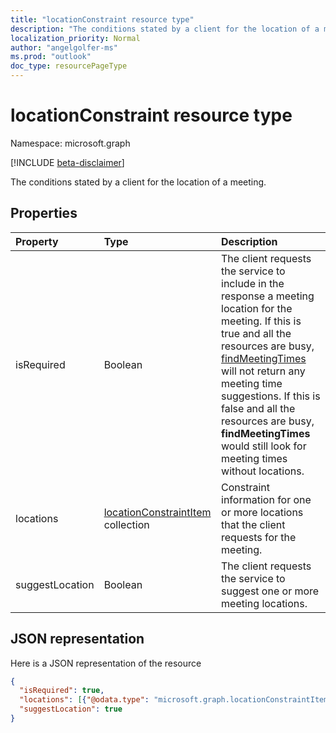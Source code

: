 ```yaml
---
title: "locationConstraint resource type"
description: "The conditions stated by a client for the location of a meeting."
localization_priority: Normal
author: "angelgolfer-ms"
ms.prod: "outlook"
doc_type: resourcePageType
---
```


# locationConstraint resource type

Namespace: microsoft.graph

[!INCLUDE [beta-disclaimer](../../includes/beta-disclaimer.md)]

The conditions stated by a client for the location of a meeting.

## Properties
| Property	   | Type	|Description|
|:---------------|:--------|:----------|
|isRequired|Boolean|The client requests the service to include in the response a meeting location for the meeting. If this is true and all the resources are busy, [findMeetingTimes](../api/user-findmeetingtimes.md) will not return any meeting time suggestions. If this is false and all the resources are busy, **findMeetingTimes** would still look for meeting times without locations. |
|locations|[locationConstraintItem](locationconstraintitem.md) collection|Constraint information for one or more locations that the client requests for the meeting.|
|suggestLocation|Boolean|The client requests the service to suggest one or more meeting locations.|

## JSON representation

Here is a JSON representation of the resource

<!-- {
  "blockType": "resource",
  "optionalProperties": [

  ],
  "@odata.type": "microsoft.graph.locationConstraint"
}-->

```json
{
  "isRequired": true,
  "locations": [{"@odata.type": "microsoft.graph.locationConstraintItem"}],
  "suggestLocation": true
}

```
<!-- uuid: 8fcb5dbc-d5aa-4681-8e31-b001d5168d79
2015-10-25 14:57:30 UTC -->
<!--
{
  "type": "#page.annotation",
  "description": "locationConstraint resource",
  "keywords": "",
  "section": "documentation",
  "tocPath": "",
  "suppressions": []
}
-->
